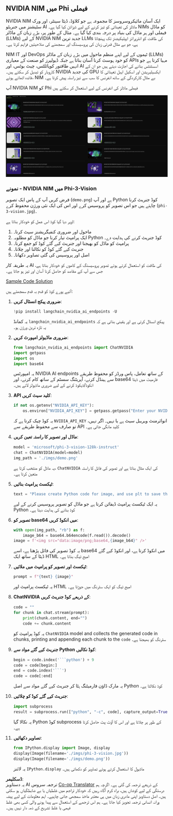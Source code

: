 <!--
CO_OP_TRANSLATOR_METADATA:
{
  "original_hash": "7b08e277df2a9307f861ae54bc30c772",
  "translation_date": "2025-05-07T15:08:12+00:00",
  "source_file": "md/01.Introduction/02/06.NVIDIA.md",
  "language_code": "ur"
}
-->
## NVIDIA NIM میں Phi فیملی

NVIDIA NIM ایک آسان مائیکروسروسز کا مجموعہ ہے جو کلاؤڈ، ڈیٹا سینٹر، اور ورک سٹیشنز میں جنریٹو AI ماڈلز کی تعیناتی کو تیز کرنے کے لیے ڈیزائن کیا گیا ہے۔ NIMs کو ماڈل فیملی اور ہر ماڈل کی بنیاد پر درجہ بندی کیا گیا ہے۔ مثال کے طور پر، بڑے زبان کے ماڈلز (LLMs) کے لیے NVIDIA NIM جدید ترین LLMs کی طاقت کو انٹرپرائز ایپلیکیشنز تک پہنچاتا ہے، جو بے مثال قدرتی زبان کی پروسیسنگ اور سمجھنے کی صلاحیتیں فراہم کرتا ہے۔

NIM IT اور DevOps ٹیموں کے لیے اپنے منظم ماحول میں بڑے زبان کے ماڈلز (LLMs) کو خود ہوسٹ کرنا آسان بناتا ہے جبکہ ڈیولپرز کو صنعت کے معیاری APIs مہیا کرتا ہے جو انہیں طاقتور کوپائلٹس، چیٹ بوٹس، اور AI اسسٹنٹس بنانے کی اجازت دیتے ہیں جو ان کے کاروبار کو تبدیل کر سکتے ہیں۔ NVIDIA کی جدید GPU ایکسیلیریشن اور اسکیل ایبل تعیناتی کا فائدہ اٹھاتے ہوئے، NIM بے مثال کارکردگی کے ساتھ انفرنس کا سب سے تیز راستہ پیش کرتا ہے۔

آپ NVIDIA NIM کو Phi فیملی ماڈلز کی انفرنس کے لیے استعمال کر سکتے ہیں

![nim](../../../../../translated_images/Phi-NIM.09bebb743387ee4a5028d7d4f8fed55e619711b26c8937526b43a2af980f7dcf.ur.png)

### **نمونے - NVIDIA NIM میں Phi-3-Vision**

فرض کریں آپ کے پاس ایک تصویر (`demo.png`) ہے اور آپ Python کوڈ جنریٹ کرنا چاہتے ہیں جو اس تصویر کو پروسیس کرے اور اس کی ایک نئی ورژن محفوظ کرے (`phi-3-vision.jpg`)۔

اوپر دیا گیا کوڈ اس عمل کو خودکار بناتا ہے:

1. ماحول اور ضروری کنفیگریشنز سیٹ کرنا۔
2. ایک پرامپٹ تیار کرنا جو ماڈل کو مطلوبہ Python کوڈ جنریٹ کرنے کی ہدایت دے۔
3. پرامپٹ کو ماڈل کو بھیجنا اور جنریٹ کیے گئے کوڈ کو جمع کرنا۔
4. جنریٹ کیے گئے کوڈ کو نکالنا اور چلانا۔
5. اصل اور پروسیس کی گئی تصاویر دکھانا۔

یہ طریقہ کار AI کی طاقت کو استعمال کرتے ہوئے تصویر پروسیسنگ کے کاموں کو خودکار بناتا ہے، جس سے آپ کے مقاصد کو حاصل کرنا آسان اور تیز ہو جاتا ہے۔

[Sample Code Solution](../../../../../code/06.E2E/E2E_Nvidia_NIM_Phi3_Vision.ipynb)

آئیے پورے کوڈ کو قدم بہ قدم سمجھتے ہیں:

1. **ضروری پیکج انسٹال کریں**:
    ```python
    !pip install langchain_nvidia_ai_endpoints -U
    ```
    یہ کمانڈ `langchain_nvidia_ai_endpoints` پیکج انسٹال کرتی ہے اور یقینی بناتی ہے کہ یہ تازہ ترین ورژن ہو۔

2. **ضروری ماڈیولز امپورٹ کریں**:
    ```python
    from langchain_nvidia_ai_endpoints import ChatNVIDIA
    import getpass
    import os
    import base64
    ```
    یہ امپورٹس NVIDIA AI endpoints کے ساتھ تعامل، پاس ورڈز کو محفوظ طریقے سے ہینڈل کرنے، آپریٹنگ سسٹم کے ساتھ کام کرنے، اور base64 فارمیٹ میں ڈیٹا انکوڈ/ڈیکوڈ کرنے کے لیے ضروری ماڈیولز لاتے ہیں۔

3. **API کلید سیٹ کریں**:
    ```python
    if not os.getenv("NVIDIA_API_KEY"):
        os.environ["NVIDIA_API_KEY"] = getpass.getpass("Enter your NVIDIA API key: ")
    ```
    یہ کوڈ چیک کرتا ہے کہ `NVIDIA_API_KEY` انوائرمنٹ ویریبل سیٹ ہے یا نہیں۔ اگر نہیں، تو صارف سے محفوظ طریقے سے API کلید مانگی جاتی ہے۔

4. **ماڈل اور تصویر کا راستہ تعین کریں**:
    ```python
    model = 'microsoft/phi-3-vision-128k-instruct'
    chat = ChatNVIDIA(model=model)
    img_path = './imgs/demo.png'
    ```
    یہ ماڈل کو منتخب کرتا ہے، `ChatNVIDIA` کی ایک مثال بناتا ہے اور تصویر کی فائل کا راستہ متعین کرتا ہے۔

5. **ٹیکسٹ پرامپٹ بنائیں**:
    ```python
    text = "Please create Python code for image, and use plt to save the new picture under imgs/ and name it phi-3-vision.jpg."
    ```
    یہ ایک ٹیکسٹ پرامپٹ ڈیفائن کرتا ہے جو ماڈل کو تصویر پروسیس کرنے کے لیے Python کوڈ بنانے کی ہدایت دیتا ہے۔

6. **تصویر کو base64 میں انکوڈ کریں**:
    ```python
    with open(img_path, "rb") as f:
        image_b64 = base64.b64encode(f.read()).decode()
    image = f'<img src="data:image/png;base64,{image_b64}" />'
    ```
    یہ کوڈ تصویر کی فائل پڑھتا ہے، اسے base64 میں انکوڈ کرتا ہے، اور انکوڈ کیے گئے ڈیٹا کے ساتھ ایک HTML امیج ٹیگ بناتا ہے۔

7. **ٹیکسٹ اور تصویر کو پرامپٹ میں ملائیں**:
    ```python
    prompt = f"{text} {image}"
    ```
    یہ ٹیکسٹ پرامپٹ اور HTML امیج ٹیگ کو ایک سٹرنگ میں جوڑتا ہے۔

8. **ChatNVIDIA کے ذریعے کوڈ جنریٹ کریں**:
    ```python
    code = ""
    for chunk in chat.stream(prompt):
        print(chunk.content, end="")
        code += chunk.content
    ```
    یہ کوڈ پرامپٹ کو `ChatNVIDIA` model and collects the generated code in chunks, printing and appending each chunk to the `code` سٹرنگ کو بھیجتا ہے۔

9. **جنریٹ کیے گئے مواد سے Python کوڈ نکالیں**:
    ```python
    begin = code.index('```python') + 9
    code = code[begin:]
    end = code.index('```')
    code = code[:end]
    ```
    یہ مارک ڈاؤن فارمیٹنگ ہٹا کر جنریٹ کیے گئے مواد سے اصل Python کوڈ نکالتا ہے۔

10. **جنریٹ کیے گئے کوڈ کو چلائیں**:
    ```python
    import subprocess
    result = subprocess.run(["python", "-c", code], capture_output=True)
    ```
    یہ نکالا گیا Python کوڈ subprocess کے طور پر چلاتا ہے اور اس کا آؤٹ پٹ حاصل کرتا ہے۔

11. **تصاویر دکھائیں**:
    ```python
    from IPython.display import Image, display
    display(Image(filename='./imgs/phi-3-vision.jpg'))
    display(Image(filename='./imgs/demo.png'))
    ```
    یہ لائنز `IPython.display` ماڈیول کا استعمال کرتے ہوئے تصاویر کو دکھاتی ہیں۔

**ڈسکلیمر**:  
یہ دستاویز AI ترجمہ سروس [Co-op Translator](https://github.com/Azure/co-op-translator) کے ذریعے ترجمہ کی گئی ہے۔ اگرچہ ہم درستگی کے لیے کوشاں ہیں، براہ کرم آگاہ رہیں کہ خودکار تراجم میں غلطیاں یا بے ضابطگیاں ہو سکتی ہیں۔ اصل دستاویز اپنی مادری زبان میں ہی معتبر ماخذ سمجھی جانی چاہیے۔ اہم معلومات کے لیے پیشہ ورانہ انسانی ترجمہ تجویز کیا جاتا ہے۔ ہم اس ترجمے کے استعمال سے پیدا ہونے والی کسی بھی غلط فہمی یا غلط تشریح کے ذمہ دار نہیں ہیں۔